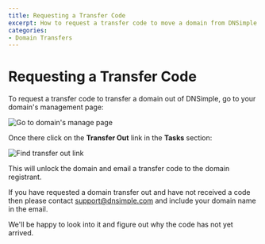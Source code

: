 ```yaml
---
title: Requesting a Transfer Code
excerpt: How to request a transfer code to move a domain from DNSimple to a different registrar.
categories:
- Domain Transfers
---
```


# Requesting a Transfer Code

To request a transfer code to transfer a domain out of DNSimple, go to your domain's management page:

![Go to domain's manage page](http://cl.ly/VZlC/get-transfer-code1.jpg)

Once there click on the **Transfer Out** link in the **Tasks** section:

![Find transfer out link](http://cl.ly/VayY/get-transfer-code2.jpg)

This will unlock the domain and email a transfer code to the domain registrant.

If you have requested a domain transfer out and have not received a code then please contact support@dnsimple.com  and include your domain name in the email.

We'll be happy to look into it and figure out why the code has not yet arrived.
